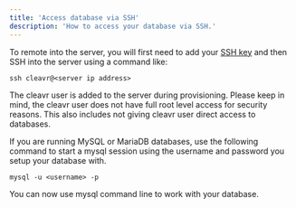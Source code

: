 ```yaml
---
title: 'Access database via SSH'
description: 'How to access your database via SSH.'
---
```


To remote into the server, you will first need to add your [SSH key](/ssh-keys) and then SSH into the server using a command like:

```
ssh cleavr@<server ip address> 
```

The cleavr user is added to the server during provisioning. Please keep in mind, the cleavr user does not have full root 
level access for security reasons. This also includes not giving cleavr user direct access to databases. 

If you are running MySQL or MariaDB databases, use the following command to start a mysql session using the username and 
password you setup your database with. 

```
mysql -u <username> -p 
```

You can now use mysql command line to work with your database. 
